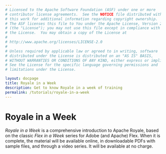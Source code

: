 ```yaml
---
# Licensed to the Apache Software Foundation (ASF) under one or more
# contributor license agreements.  See the NOTICE file distributed with
# this work for additional information regarding copyright ownership.
# The ASF licenses this file to You under the Apache License, Version 2.0
# (the "License"); you may not use this file except in compliance with
# the License.  You may obtain a copy of the License at
# 
# http://www.apache.org/licenses/LICENSE-2.0
# 
# Unless required by applicable law or agreed to in writing, software
# distributed under the License is distributed on an "AS IS" BASIS,
# WITHOUT WARRANTIES OR CONDITIONS OF ANY KIND, either express or implied.
# See the License for the specific language governing permissions and
# limitations under the License.

layout: docpage
title: Royale in a Week
description: Get to know Royale in a week of training
permalink: /tutorials/royale-in-a-week
---
```

# Royale in a Week

_Royale in a Week_ is a comprehensive introduction to Apache Royale, based on the classic _Flex in a Week_ series for Adobe (and Apache) Flex. When it is complete, the material will be available online, in downloadable PDFs with sample files, and through a video series. It will be available at no charge.

